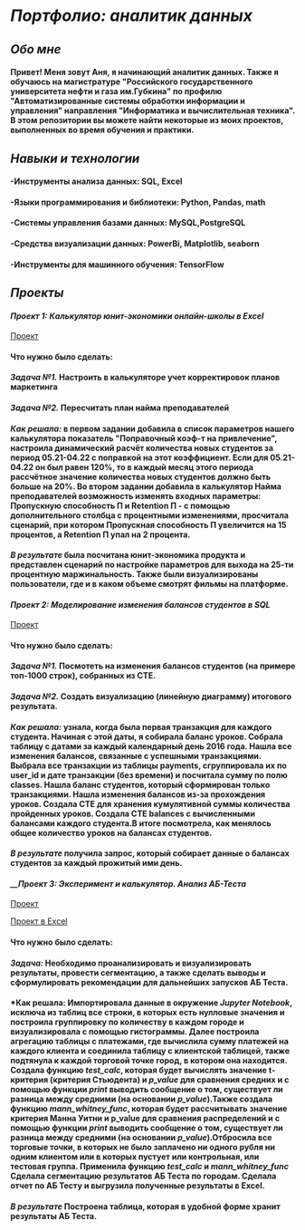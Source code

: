 # *__Портфолио: аналитик данных__*
## *__Обо мне__*
#### Привет! Меня зовут Аня, я начинающий аналитик данных. Также я обучаюсь на магистратуре "Российского государственного университета нефти и газа им.Губкина" по профилю "Автоматизированные системы обработки информации и управления" направления "Информатика и вычислительная техника". В этом репозитории вы можете найти некоторые из моих проектов, выполненных во время обучения и практики.
## *__Навыки и технологии__*
#### -Инструменты анализа данных: SQL, Excel
#### -Языки программирования и библиотеки: Python, Pandas, math
#### -Системы управления базами данных: MySQL,PostgreSQL
#### -Средства визуализации данных:  PowerBi, Matplotlib, seaborn
#### -Инструменты для машинного обучения: TensorFlow
## *__Проекты__*
#### *__Проект 1: Калькулятор юнит-экономики онлайн-школы в Excel__*
[Проект](<https://docs.google.com/spreadsheets/d/1mQ56qskyZg6YuYIOChsoX7wkBgosbT-K/edit#gid=1670325505>)
#### Что нужно было сделать:
#### *Задача №1.* Настроить в калькуляторе учет корректировок планов маркетинга
#### *Задача №2.* Пересчитать план найма преподавателей
#### *Как решала:* в первом задании добавила в список параметров нашего калькулятора показатель "Поправочный коэф-т на привлечение", настроила динамический расчёт количества новых студентов за период 05.21-04.22 с поправкой на этот коэффициент. Если для 05.21-04.22 он был равен 120%, то в каждый месяц этого периода рассчётное значение количества новых студентов должно быть больше на 20%. Во втором задании добавила в калькулятор Найма преподавателей возможность изменять входных параметры: Пропускную способность П и Retention П - с помощью дополнительного столбца с процентными изменениями, просчитала сценарий, при котором Пропускная способность П увеличится на 15 процентов, а Retention П упал на 2 процента.
#### *В результате* была посчитана юнит-экономика продукта и представлен сценарий по настройке параметров для выхода на 25-ти процентную маржинальность. Также были визуализированы пользователи, где и в каком объеме смотрят фильмы на платформе. 
#### *__Проект 2: Моделирование изменения балансов студентов в SQL__*
[Проект](<https://docs.google.com/spreadsheets/d/18hvQglPqxNenlaqilQr1HSVvQ1915FlA/edit?usp=sharing&ouid=110581665585668535971&rtpof=true&sd=true>)
#### Что нужно было сделать:
#### *Задача №1.* Посмотеть на изменения балансов студентов (на примере топ-1000 строк), собранных из CTE. 
#### *Задача №2.* Создать визуализацию (линейную диаграмму) итогового результата. 
#### *Как решала:* узнала, когда была первая транзакция для каждого студента. Начиная с этой даты, я собирала баланс уроков. Собрала таблицу с датами за каждый календарный день 2016 года. Нашла все изменения балансов, связанные с успешными транзакциями. Выбрала все транзакции из таблицы payments, сгруппировала их по user_id и дате транзакции (без времени) и посчитала сумму по полю classes. Нашла баланс студентов, который сформирован только транзакциями. Нашла изменения балансов из-за прохождения уроков. Создала CTE для хранения кумулятивной суммы количества пройденных уроков. Создала CTE balances с вычисленными балансами каждого студента.В итоге посмотрела, как менялось общее количество уроков на балансах студентов.
#### *В результате* получила запрос, который собирает данные о балансах студентов за каждый прожитый ими день.
#### *__Проект 3: Эксперимент и калькулятор. Анализ АБ-Теста*
[Проект](<https://drive.google.com/file/d/1UGDSIF0AvP9xJhG80iQp3pL-IT-QkFjF/view?usp=sharing>)

[Проект в   Excel](<https://docs.google.com/spreadsheets/d/1Tdusblrrz0PofjYjrje3f3aIQZZ_VXyk/edit?usp=sharing&ouid=110581665585668535971&rtpof=true&sd=true>)
#### Что нужно было сделать:
#### *Задача:* Необходимо проанализировать и визуализировать результаты, провести сегментацию, а также сделать выводы и сформулировать рекомендации для дальнейших запусков АБ Теста.
#### *Как решала: Импортировала данные в окружение *Jupyter Notebook*, исключа из таблиц все строки, в которых есть нулловые значения и построила группировку по количеству в каждом городе и визуализировала с помощью гистограммы. Далее построила агрегацию таблицы с платежами, где вычислила сумму платежей на каждого клиента и соединила таблицу с клиентской таблицей, также подтянула к каждой торговой точке город, в котором она находится. Создала функцию ***test_calc***, которая будет вычислять значение t-критерия (критерия Стьюдента) и *p_value* для сравнения средних и с помощью функции *print* выводить сообщение о том, существует ли разница между средними (на основании *p_value*).Также создала функцию ***mann_whitney_func***, которая будет рассчитывать значение критерия Манна Уитни и p_value для сравнения распределений и с помощью функции *print* выводить сообщение о том, существует ли разница между средними (на основании *p_value*).Отбросила все торговые точки, в которых не было заплачено ни одного рубля ни одним клиентом или в которых пустует или контрольная, или тестовая группа. Применила функцию ***test_calc*** и ***mann_whitney_func*** Сделала сегментацию результатов АБ Теста по городам. Сделала отчет по АБ Тесту и выгрузила полученные результаты в Excel.
#### *В результате* Построена таблица, которая в удобной форме хранит результаты АБ Теста. 
